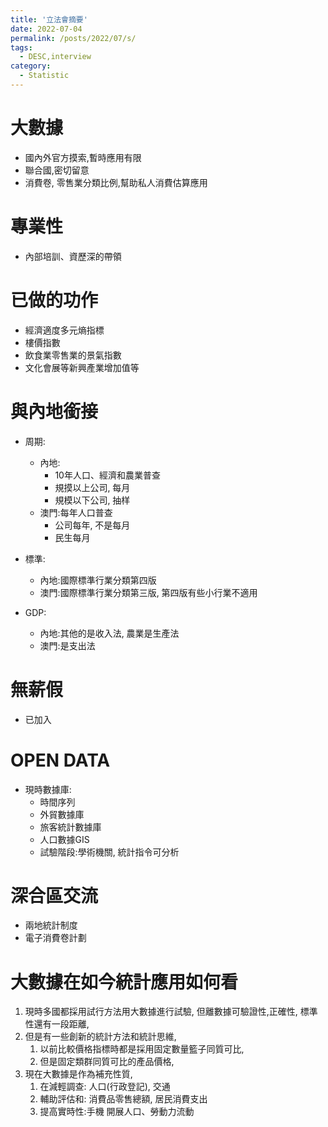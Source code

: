 ```yaml
---
title: '立法會摘要'
date: 2022-07-04
permalink: /posts/2022/07/s/
tags:
  - DESC,interview
category:
  - Statistic
---
```


# 大數據
- 國內外官方摸索,暫時應用有限
- 聯合國,密切留意
- 消費卷, 零售業分類比例,幫助私人消費估算應用
  
# 專業性
- 內部培訓、資歷深的帶領
  
# 已做的功作
- 經濟適度多元熵指標
- 樓價指數
- 飲食業零售業的景氣指數
- 文化會展等新興產業增加值等  

# 與內地銜接
- 周期:
  - 內地:
    - 10年人口、經濟和農業普查
    - 規摸以上公司, 每月
    - 規模以下公司, 抽样
  - 澳門:每年人口普查
    - 公司每年, 不是每月
    - 民生每月

- 標準:
  - 內地:國際標準行業分類第四版
  - 澳門:國際標準行業分類第三版, 第四版有些小行業不適用
- GDP:
  - 內地:其他的是收入法, 農業是生產法
  - 澳門:是支出法

# 無薪假
- 已加入
  
# OPEN DATA
- 現時數據庫:
  - 時間序列
  - 外貿數據庫
  - 旅客統計數據庫
  - 人口數據GIS
  - 試驗階段:學術機關, 統計指令可分析
  
# 深合區交流 
- 兩地統計制度
- 電子消費卷計劃


# 大數據在如今統計應用如何看
  1. 現時多國都採用試行方法用大數據進行試驗, 但離數據可驗證性,正確性, 標準性還有一段距離, 
  2. 但是有一些創新的統計方法和統計思維, 
     1. 以前比較價格指標時都是採用固定數量籃子同質可比, 
     2. 但是固定類群同質可比的產品價格, 
  3. 現在大數據是作為補充性質, 
     1. 在減輕調查:  人口(行政登記), 交通
     2. 輔助評估和:  消費品零售總額, 居民消費支出
     3. 提高實時性:手機 開展人口、勞動力流動